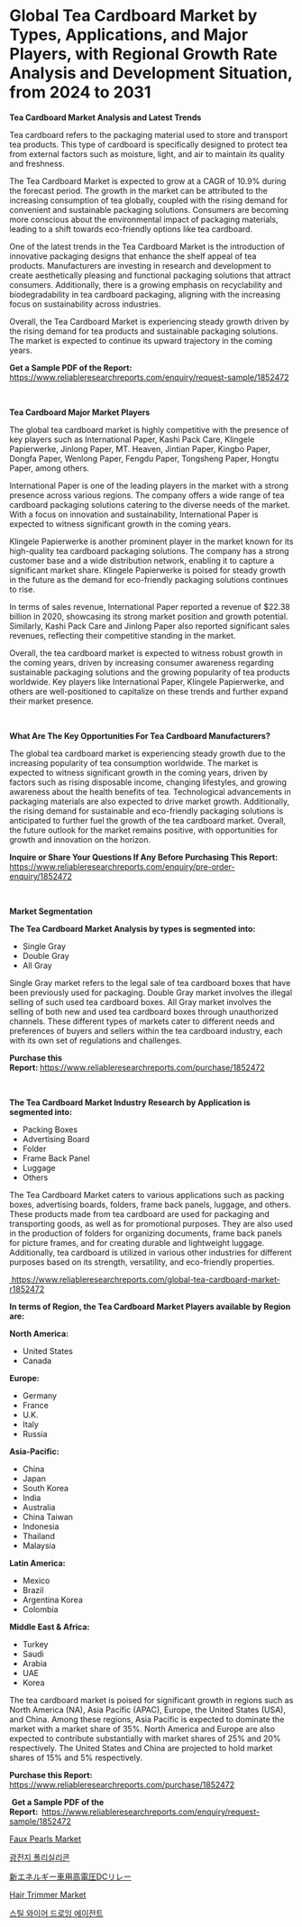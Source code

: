 <p><h1>Global Tea Cardboard Market by Types, Applications, and Major Players, with Regional Growth Rate Analysis and Development Situation, from 2024 to 2031</h1></p><p><strong>Tea Cardboard Market Analysis and Latest Trends</strong></p>
<p><p>Tea cardboard refers to the packaging material used to store and transport tea products. This type of cardboard is specifically designed to protect tea from external factors such as moisture, light, and air to maintain its quality and freshness.</p><p>The Tea Cardboard Market is expected to grow at a CAGR of 10.9% during the forecast period. The growth in the market can be attributed to the increasing consumption of tea globally, coupled with the rising demand for convenient and sustainable packaging solutions. Consumers are becoming more conscious about the environmental impact of packaging materials, leading to a shift towards eco-friendly options like tea cardboard.</p><p>One of the latest trends in the Tea Cardboard Market is the introduction of innovative packaging designs that enhance the shelf appeal of tea products. Manufacturers are investing in research and development to create aesthetically pleasing and functional packaging solutions that attract consumers. Additionally, there is a growing emphasis on recyclability and biodegradability in tea cardboard packaging, aligning with the increasing focus on sustainability across industries.</p><p>Overall, the Tea Cardboard Market is experiencing steady growth driven by the rising demand for tea products and sustainable packaging solutions. The market is expected to continue its upward trajectory in the coming years.</p></p>
<p><strong>Get a Sample PDF of the Report:&nbsp;</strong> <a href="https://www.reliableresearchreports.com/enquiry/request-sample/1852472">https://www.reliableresearchreports.com/enquiry/request-sample/1852472</a></p>
<p>&nbsp;</p>
<p><strong>Tea Cardboard Major Market Players</strong></p>
<p><p>The global tea cardboard market is highly competitive with the presence of key players such as International Paper, Kashi Pack Care, Klingele Papierwerke, Jinlong Paper, MT. Heaven, Jintian Paper, Kingbo Paper, Dongfa Paper, Wenlong Paper, Fengdu Paper, Tongsheng Paper, Hongtu Paper, among others.</p><p>International Paper is one of the leading players in the market with a strong presence across various regions. The company offers a wide range of tea cardboard packaging solutions catering to the diverse needs of the market. With a focus on innovation and sustainability, International Paper is expected to witness significant growth in the coming years.</p><p>Klingele Papierwerke is another prominent player in the market known for its high-quality tea cardboard packaging solutions. The company has a strong customer base and a wide distribution network, enabling it to capture a significant market share. Klingele Papierwerke is poised for steady growth in the future as the demand for eco-friendly packaging solutions continues to rise.</p><p>In terms of sales revenue, International Paper reported a revenue of $22.38 billion in 2020, showcasing its strong market position and growth potential. Similarly, Kashi Pack Care and Jinlong Paper also reported significant sales revenues, reflecting their competitive standing in the market.</p><p>Overall, the tea cardboard market is expected to witness robust growth in the coming years, driven by increasing consumer awareness regarding sustainable packaging solutions and the growing popularity of tea products worldwide. Key players like International Paper, Klingele Papierwerke, and others are well-positioned to capitalize on these trends and further expand their market presence.</p></p>
<p>&nbsp;</p>
<p><strong>What Are The Key Opportunities For Tea Cardboard Manufacturers?</strong></p>
<p><p>The global tea cardboard market is experiencing steady growth due to the increasing popularity of tea consumption worldwide. The market is expected to witness significant growth in the coming years, driven by factors such as rising disposable income, changing lifestyles, and growing awareness about the health benefits of tea. Technological advancements in packaging materials are also expected to drive market growth. Additionally, the rising demand for sustainable and eco-friendly packaging solutions is anticipated to further fuel the growth of the tea cardboard market. Overall, the future outlook for the market remains positive, with opportunities for growth and innovation on the horizon.</p></p>
<p><strong>Inquire or Share Your Questions If Any Before Purchasing This Report:</strong> <a href="https://www.reliableresearchreports.com/enquiry/pre-order-enquiry/1852472">https://www.reliableresearchreports.com/enquiry/pre-order-enquiry/1852472</a></p>
<p>&nbsp;</p>
<p><strong>Market Segmentation</strong></p>
<p><strong>The Tea Cardboard Market Analysis by types is segmented into:</strong></p>
<p><ul><li>Single Gray</li><li>Double Gray</li><li>All Gray</li></ul></p>
<p><p>Single Gray market refers to the legal sale of tea cardboard boxes that have been previously used for packaging. Double Gray market involves the illegal selling of such used tea cardboard boxes. All Gray market involves the selling of both new and used tea cardboard boxes through unauthorized channels. These different types of markets cater to different needs and preferences of buyers and sellers within the tea cardboard industry, each with its own set of regulations and challenges.</p></p>
<p><strong>Purchase this Report:&nbsp;</strong><a href="https://www.reliableresearchreports.com/purchase/1852472">https://www.reliableresearchreports.com/purchase/1852472</a></p>
<p>&nbsp;</p>
<p><strong>The Tea Cardboard Market Industry Research by Application is segmented into:</strong></p>
<p><ul><li>Packing Boxes</li><li>Advertising Board</li><li>Folder</li><li>Frame Back Panel</li><li>Luggage</li><li>Others</li></ul></p>
<p><p>The Tea Cardboard Market caters to various applications such as packing boxes, advertising boards, folders, frame back panels, luggage, and others. These products made from tea cardboard are used for packaging and transporting goods, as well as for promotional purposes. They are also used in the production of folders for organizing documents, frame back panels for picture frames, and for creating durable and lightweight luggage. Additionally, tea cardboard is utilized in various other industries for different purposes based on its strength, versatility, and eco-friendly properties.</p></p>
<p><a href="https://www.reliableresearchreports.com/global-tea-cardboard-market-r1852472">&nbsp;https://www.reliableresearchreports.com/global-tea-cardboard-market-r1852472</a></p>
<p><strong>In terms of Region, the Tea Cardboard Market Players available by Region are:</strong></p>
<p>
    <p> <strong> North America: </strong>
        <ul>
            <li>United States</li>
            <li>Canada</li>
        </ul>
        </p> 
    <p> <strong> Europe: </strong>
        <ul>
            <li>Germany</li>
            <li>France</li>
            <li>U.K.</li>
            <li>Italy</li>
            <li>Russia</li>
        </ul>
        </p> 
    <p> <strong> Asia-Pacific: </strong>
        <ul>
            <li>China</li>
            <li>Japan</li>
            <li>South Korea</li>
            <li>India</li>
            <li>Australia</li>
            <li>China Taiwan</li>
            <li>Indonesia</li>
            <li>Thailand</li>
            <li>Malaysia</li>
        </ul>
        </p> 
    <p> <strong> Latin America: </strong>
        <ul>
            <li>Mexico</li>
            <li>Brazil</li>
            <li>Argentina Korea</li>
            <li>Colombia</li>
        </ul>
        </p> 
    <p> <strong> Middle East & Africa: </strong>
        <ul>
            <li>Turkey</li>
            <li>Saudi</li>
            <li>Arabia</li>
            <li>UAE</li>
            <li>Korea</li>
        </ul>
    </p>
    </p>
<p><p>The tea cardboard market is poised for significant growth in regions such as North America (NA), Asia Pacific (APAC), Europe, the United States (USA), and China. Among these regions, Asia Pacific is expected to dominate the market with a market share of 35%. North America and Europe are also expected to contribute substantially with market shares of 25% and 20% respectively. The United States and China are projected to hold market shares of 15% and 5% respectively.</p></p>
<p><strong>Purchase this Report: </strong><a href="https://www.reliableresearchreports.com/purchase/1852472">https://www.reliableresearchreports.com/purchase/1852472</a></p>
<p>&nbsp;<strong>Get a Sample PDF of the Report:&nbsp;&nbsp;</strong><a href="https://www.reliableresearchreports.com/enquiry/request-sample/1852472">https://www.reliableresearchreports.com/enquiry/request-sample/1852472</a></p>
<p><strong></strong></p>
<p><p><a href="https://github.com/liliskanaya73/Market-Research-Report-List-1/blob/main/faux-pearls-market.md">Faux Pearls Market</a></p><p><a href="https://github.com/langcat852024/Market-Research-Report-List-1/blob/main/1840458153830.md">광전지 폴리실리콘</a></p><p><a href="https://github.com/KenyonJohns/Market-Research-Report-List-1/blob/main/1651723145513.md">新エネルギー車用高電圧DCリレー</a></p><p><a href="https://github.com/mooaaztarek/Market-Research-Report-List-1/blob/main/hair-trimmer-market.md">Hair Trimmer Market</a></p><p><a href="https://github.com/vdhdwjyp90142/Market-Research-Report-List-2/blob/main/1548690153831.md">스틸 와이어 드로잉 에이전트</a></p></p>
